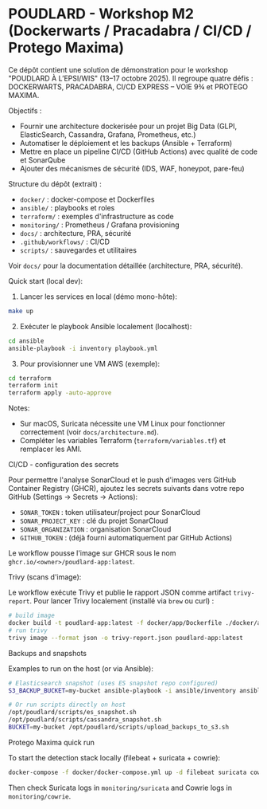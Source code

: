 # POUDLARD - Workshop M2 (Dockerwarts / Pracadabra / CI/CD / Protego Maxima)

Ce dépôt contient une solution de démonstration pour le workshop "POUDLARD À L’EPSI/WIS" (13–17 octobre 2025).
Il regroupe quatre défis : DOCKERWARTS, PRACADABRA, CI/CD EXPRESS – VOIE 9¾ et PROTEGO MAXIMA.

Objectifs :
- Fournir une architecture dockerisée pour un projet Big Data (GLPI, ElasticSearch, Cassandra, Grafana, Prometheus, etc.)
- Automatiser le déploiement et les backups (Ansible + Terraform)
- Mettre en place un pipeline CI/CD (GitHub Actions) avec qualité de code et SonarQube
- Ajouter des mécanismes de sécurité (IDS, WAF, honeypot, pare-feu)

Structure du dépôt (extrait) :
- `docker/` : docker-compose et Dockerfiles
- `ansible/` : playbooks et roles
- `terraform/` : exemples d'infrastructure as code
- `monitoring/` : Prometheus / Grafana provisioning
- `docs/` : architecture, PRA, sécurité
- `.github/workflows/` : CI/CD
- `scripts/` : sauvegardes et utilitaires

Voir `docs/` pour la documentation détaillée (architecture, PRA, sécurité).

Quick start (local dev):

1. Lancer les services en local (démo mono-hôte):

```bash
make up
```

2. Exécuter le playbook Ansible localement (localhost):

```bash
cd ansible
ansible-playbook -i inventory playbook.yml
```

3. Pour provisionner une VM AWS (exemple):

```bash
cd terraform
terraform init
terraform apply -auto-approve
```

Notes:
- Sur macOS, Suricata nécessite une VM Linux pour fonctionner correctement (voir `docs/architecture.md`).
- Compléter les variables Terraform (`terraform/variables.tf`) et remplacer les AMI.

CI/CD - configuration des secrets

Pour permettre l'analyse SonarCloud et le push d'images vers GitHub Container Registry (GHCR), ajoutez les secrets suivants dans votre repo GitHub (Settings -> Secrets -> Actions):

- `SONAR_TOKEN` : token utilisateur/project pour SonarCloud
- `SONAR_PROJECT_KEY` : clé du projet SonarCloud
- `SONAR_ORGANIZATION` : organisation SonarCloud
- `GITHUB_TOKEN` : (déjà fourni automatiquement par GitHub Actions)

Le workflow pousse l'image sur GHCR sous le nom `ghcr.io/<owner>/poudlard-app:latest`.

Trivy (scans d'image):

Le workflow exécute Trivy et publie le rapport JSON comme artifact `trivy-report`.
Pour lancer Trivy localement (installé via `brew` ou curl) :

```bash
# build image
docker build -t poudlard-app:latest -f docker/app/Dockerfile ./docker/app
# run trivy
trivy image --format json -o trivy-report.json poudlard-app:latest
```

Backups and snapshots

Examples to run on the host (or via Ansible):

```bash
# Elasticsearch snapshot (uses ES snapshot repo configured)
S3_BACKUP_BUCKET=my-bucket ansible-playbook -i ansible/inventory ansible/playbook.yml --tags backup

# Or run scripts directly on host
/opt/poudlard/scripts/es_snapshot.sh
/opt/poudlard/scripts/cassandra_snapshot.sh
BUCKET=my-bucket /opt/poudlard/scripts/upload_backups_to_s3.sh
```

Protego Maxima quick run

To start the detection stack locally (filebeat + suricata + cowrie):

```bash
docker-compose -f docker/docker-compose.yml up -d filebeat suricata cowrie
```

Then check Suricata logs in `monitoring/suricata` and Cowrie logs in `monitoring/cowrie`.
